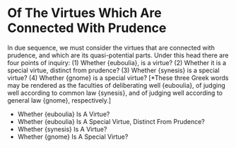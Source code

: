 # Of The Virtues Which Are Connected With Prudence

In due sequence, we must consider the virtues that are connected with prudence, and which are its quasi-potential parts. Under this head there are four points of inquiry:
(1) Whether {euboulia}, is a virtue?
(2) Whether it is a special virtue, distinct from prudence?
(3) Whether {synesis} is a special virtue?
(4) Whether {gnome} is a special virtue?  [*These three Greek words may be rendered as the faculties of deliberating well {euboulia}, of judging well according to common law {synesis}, and of judging well according to general law {gnome}, respectively.]

* Whether {euboulia} Is A Virtue?
* Whether {euboulia} Is A Special Virtue, Distinct From Prudence?
* Whether {synesis} Is A Virtue?
* Whether {gnome} Is A Special Virtue?